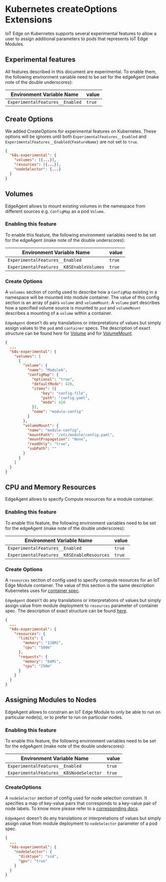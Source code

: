 # Kubernetes createOptions Extensions

IoT Edge on Kubernetes supports several experimental features to allow a user to assign additional parameters to pods that represents IoT Edge Modules.

## Experimental features

All features described in this document are experimental. To enable them, the following environment variable need to be set for the edgeAgent (make note of the double underscores):

| Environment Variable Name                  | value  |
|--------------------------------------------|--------|
| `ExperimentalFeatures__Enabled`            | `true` |

## Create Options

We added CreateOptions for experimental features on Kubernetes. These options will be ignores until both `ExperimentalFeatures__Enabled` and `ExperimentalFeatures__Enabled{FeatureName}` are not set to `true`.

```json
{
  "k8s-experimental": {
    "volumes": [{...}],
    "resources": [{...}],
    "nodeSelector": {...}
  }
}
```

## Volumes

EdgeAgent allows to mount existing volumes in the namespace from different sources e.g. `ConfigMap` as a pod `Volume`.

### Enabling this feature
To enable this feature, the following environment variables need to be set for the edgeAgent (make note of the double underscores):

| Environment Variable Name                | value  |
|------------------------------------------|--------|
| `ExperimentalFeatures__Enabled`          | `true` |
| `ExperimentalFeatures__K8SEnableVolumes` | `true` |

### Create Options

A `volumes` section of config used to describe how a `ConfigMap` existing in a namespace will be mounted into module container. The value of this config section is an array of pairs `volume` and `volumeMount`. A `volume` part describes how a specified volume source is mounted to `pod` and `volumeMount` describes a mounting of a `volume` within a container. 

`EdgeAgent` doesn't do any translations or interpretations of values but simply assign values to the `pod` and `container` specs. The description of exact structure can be found here for [Volume](https://kubernetes.io/docs/reference/generated/kubernetes-api/v1.12/#volume-v1-core) and for [VolumeMount](https://kubernetes.io/docs/reference/generated/kubernetes-api/v1.12/#volumemount-v1-core).

```json
{
  ...
  "k8s-experimental": {
    "volumes": [
      {
        "volume": {
          "name": "ModuleA",
          "configMap": {
            "optional": "true",
            "defaultMode": 420,
            "items": [{
                "key": "config-file",
                "path": "config.yaml",
                "mode": 420
            }],
            "name": "module-config"
          }
        },
        "volumeMount": {
          "name": "module-config",
          "mountPath": "/etc/module/config.yaml",
          "mountPropagation": "None",
          "readOnly": "true",
          "subPath": "" 
        }
      }
    ]
  }
}
```

## CPU and Memory Resources

EdgeAgent allows to specify Compute resources for a module container.

### Enabling this feature
To enable this feature, the following environment variables need to be set for the edgeAgent (make note of the double underscores):

| Environment Variable Name                   | value  |
|---------------------------------------------|--------|
| `ExperimentalFeatures__Enabled`             | `true` |
| `ExperimentalFeatures__K8SEnableResources`  | `true` |

### Create Options

A `resources` section of config used to specify compute resources for an IoT Edge Module container. The value of this section is the same description Kubernetes uses for [container spec](https://kubernetes.io/docs/concepts/configuration/manage-compute-resources-container/). 

`EdgeAgent` doesn't do any translations or interpretations of values but simply assign value from module deployment to `resources` parameter of container spec. The description of exact structure can be found [here](hhttps://kubernetes.io/docs/reference/generated/kubernetes-api/v1.12/#resourcerequirements-v1-core).

```json
{
  ...
  "k8s-experimental": {
    "resources": {
      "limits": {
        "memory": "128Mi",
        "cpu": "500m"
      },
      "requests": {
        "memory": "64Mi",
        "cpu": "250m"
      }
    }
  }
}
```

## Assigning Modules to Nodes

EdgeAgent allows to constrain an IoT Edge Module to only be able to run on particular node(s), or to prefer to run on particular nodes.

### Enabling this feature
To enable this feature, the following environment variables need to be set for the edgeAgent (make note of the double underscores):

| Environment Variable Name                | value  |
|------------------------------------------|--------|
| `ExperimentalFeatures__Enabled`          | `true` |
| `ExperimentalFeatures__K8SNodeSelector`  | `true` |

### CreateOptions

A `nodeSelector` section of config used for node selection constrain. It specifies a map of key-value pairs that corresponds to a key-value pair of node labels. To know more please refer to a [corresponding docs](https://kubernetes.io/docs/concepts/configuration/assign-pod-node/#nodeselector).

`EdgeAgent` doesn't do any translations or interpretations of values but simply assign value from module deployment to `nodeSelector` parameter of a pod spec.

```json
{
  ...
  "k8s-experimental": {
    "nodeSelector": {
      "disktype": "ssd",
      "gpu": "true"
    }
  }
}
```


 
